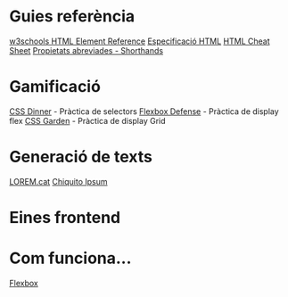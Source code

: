 # Guies referència
[w3schools HTML Element Reference](https://www.w3schools.com/tags/default.asp)
[Especificació HTML](https://html.spec.whatwg.org/#toc-dom)
[HTML Cheat Sheet](https://htmlcheatsheet.com/)
[Propietats abreviades - Shorthands](https://developer.mozilla.org/es/docs/Web/CSS/Shorthand_properties)

# Gamificació
[CSS Dinner](https://flukeout.github.io/) - Pràctica de selectors
[Flexbox Defense](http://www.flexboxdefense.com/) - Pràctica de display flex
[CSS Garden](https://cssgridgarden.com/) - Pràctica de display Grid

# Generació de texts
[LOREM.cat](https://www.lorem.cat/)
[Chiquito Ipsum](https://www.chiquitoipsum.com/)

# Eines frontend

# Com funciona...
[Flexbox](https://bennettfeely.com/flexplorer/)
